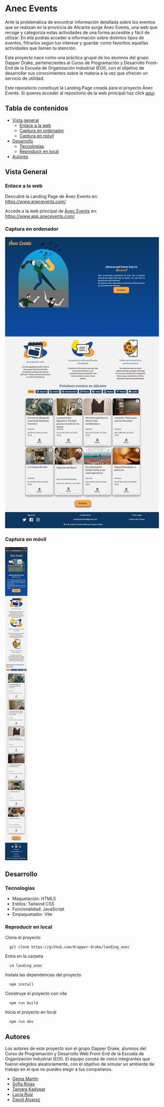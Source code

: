 # Anec Events

Ante la problemática de encontrar información detallada sobre los eventos que se realizan en la provincia de Alicante surge Ànec Events, una web que recoge y categoriza estas actividades de una forma accesible y fácil de utilizar. En ella podrás acceder a información sobre distintos tipos de eventos, filtrarlos según tus interese y guardar como favoritos aquellas actividades que llamen tu atención.

Este proyecto nace como una práctica grupal de los alumnos del grupo Dapper Drake, pertenecientes al Curso de Programación y Desarrollo Front-End de la Escuela de Organización Industrial (EOI), con el objetivo de desarrollar sus conocimientos sobre la materia a la vez que ofrecen un servicio de utilidad.

Este repositorio constituye la Landing Page creada para el proyecto Ànec Events. Si quieres acceder al repositorio de la web principal haz click [aquí](https://github.com/drapper-drake/anec_events).

## Tabla de contenidos

- [Vista general](#vista-general)
  - [Enlace a la web](#enlace-a-la-web)
  - [Captura en ordenador](#captura-en-ordenador)
  - [Captura en móvil](#captura-en-móvil)
- [Desarrollo](#desarrollo)
  - [Tecnologías](#tecnologías)
  - [Reproducir en local](#reproducir-en-local)
- [Autores](#autores)

## Vista General

### Enlace a la web
Descubre la Landing Page de Ànec Events en:
https://www.anecevents.com/

Accede a la web principal de [Ànec Events](https://github.com/drapper-drake/landing_anec) en:
https://www.app.anecevents.com/


### Captura en ordenador
![Captura de pantalla en ordenador](./public/img/anecevents-desktop.png)

### Captura en móvil
![Captura de pantalla en móvil](./public/img/anecevents-mobile.png)
## Desarrollo
### Tecnologías
- Maquetación: HTML5
- Estilos: Tailwind CSS
- Funcionalidad: JavaScript
- Empaquetador: Vite

### Reproducir en local
Clona el proyecto
```
  git clone https://github.com/drapper-drake/landing_anec
```
Entra en la carpeta
```
  cd landing_anec
```
Instala las dependencias del proyecto
```
  npm install
```
Construye el proyecto con vite
```
  npm run build
```
Inicia el proyecto en local
```
  npm run dev
```

## Autores
Los autores de este proyecto son el grupo Dapper Drake, alumnos del Curso de Programación y Desarrollo Web Front-End de la Escuela de Organización Industrial (EOI).
El equipo consta de cinco integrantes que fueron elegidos aleatoriamente, con el objetivo de simular un ambiente de trabajo en el que no puedes elegir a tus compañeros.


- [Gema Martín](https://github.com/geminway92)
- [Sofía Rojas](https://github.com/RoseGafe)
- [Tamara Kadyear](https://github.com/TKadyear)
- [Lucía Ruiz](https://github.com/Lulurm22)
- [David Álvarez](https://github.com/deivizzzZ)


